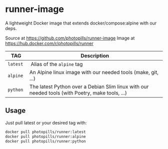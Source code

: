 # runner-image

A lightweight Docker image that extends docker/compose:alpine with our deps.

Source at https://github.com/photopills/runner-image
Image at https://hub.docker.com/r/photopills/runner

TAG | Description 
--- | --- 
`latest` | Alias of the `alpine` tag
`alpine` | An Alpine linux image with our needed tools (make, git, ...)
`python` | The latest Python over a Debian Slim linux with our needed tools (with Poetry, make tools, ...)

## Usage


Just pull latest or your desired tag with:


```sh
docker pull photopills/runner:latest
docker pull photopills/runner:alpine
docker pull photopills/runner:python
```
